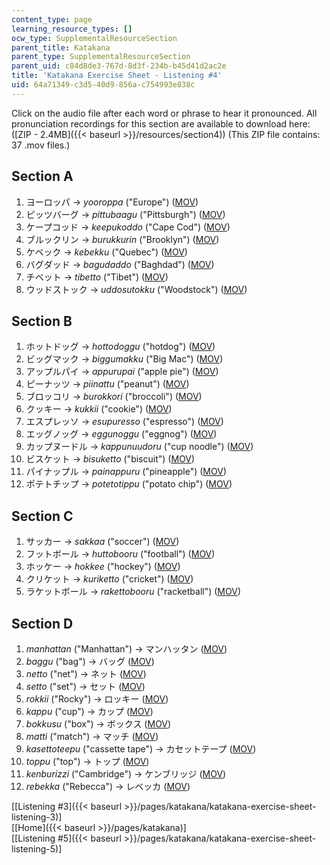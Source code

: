 ```yaml
---
content_type: page
learning_resource_types: []
ocw_type: SupplementalResourceSection
parent_title: Katakana
parent_type: SupplementalResourceSection
parent_uid: c84d8de3-767d-8d3f-234b-b45d41d2ac2e
title: 'Katakana Exercise Sheet - Listening #4'
uid: 64a71349-c3d5-40d9-856a-c754993e838c
---
```


Click on the audio file after each word or phrase to hear it pronounced. All pronunciation recordings for this section are available to download here: ([ZIP - 2.4MB]({{< baseurl >}}/resources/section4)) (This ZIP file contains: 37 .mov files.)

Section A
---------

1.  ヨーロッパ → _yooroppa_ ("Europe") ([MOV](http://www.archive.org/download/MITRES21F.01S10_KATAKANA_EXERCISES/4a1.mov))
2.  ピッツバーグ → _pittubaagu_ ("Pittsburgh") ([MOV](http://www.archive.org/download/MITRES21F.01S10_KATAKANA_EXERCISES/4a2.mov))
3.  ケープコッド → _keepukoddo_ ("Cape Cod") ([MOV](http://www.archive.org/download/MITRES21F.01S10_KATAKANA_EXERCISES/4a3.mov))
4.  ブルックリン → _burukkurin_ ("Brooklyn") ([MOV](http://www.archive.org/download/MITRES21F.01S10_KATAKANA_EXERCISES/4a4.mov))
5.  ケベック → _kebekku_ ("Quebec") ([MOV](http://www.archive.org/download/MITRES21F.01S10_KATAKANA_EXERCISES/4a5.mov))
6.  バグダッド → _bagudaddo_ ("Baghdad") ([MOV](http://www.archive.org/download/MITRES21F.01S10_KATAKANA_EXERCISES/4a6.mov))
7.  チベット → _tibetto_ ("Tibet") ([MOV](http://www.archive.org/download/MITRES21F.01S10_KATAKANA_EXERCISES/4a7.mov))
8.  ウッドストック → _uddosutokku_ ("Woodstock") ([MOV](http://www.archive.org/download/MITRES21F.01S10_KATAKANA_EXERCISES/4a8.mov))

Section B
---------

1.  ホットドッグ → _hottodoggu_ ("hotdog") ([MOV](http://www.archive.org/download/MITRES21F.01S10_KATAKANA_EXERCISES/4b1.mov))
2.  ビッグマック → _biggumakku_ ("Big Mac") ([MOV](http://www.archive.org/download/MITRES21F.01S10_KATAKANA_EXERCISES/4b2.mov))
3.  アップルパイ → _appurupai_ ("apple pie") ([MOV](http://www.archive.org/download/MITRES21F.01S10_KATAKANA_EXERCISES/4b3.mov))
4.  ピーナッツ → _piinattu_ ("peanut") ([MOV](http://www.archive.org/download/MITRES21F.01S10_KATAKANA_EXERCISES/4b4.mov))
5.  ブロッコリ → _burokkori_ ("broccoli") ([MOV](http://www.archive.org/download/MITRES21F.01S10_KATAKANA_EXERCISES/4b5.mov))
6.  クッキー → _kukkii_ ("cookie") ([MOV](http://www.archive.org/download/MITRES21F.01S10_KATAKANA_EXERCISES/4b6.mov))
7.  エスプレッソ → _esupuresso_ ("espresso") ([MOV](http://www.archive.org/download/MITRES21F.01S10_KATAKANA_EXERCISES/4b7.mov))
8.  エッグノッグ → _eggunoggu_ ("eggnog") ([MOV](http://www.archive.org/download/MITRES21F.01S10_KATAKANA_EXERCISES/4b8.mov))
9.  カップヌードル → _kappunuudoru_ ("cup noodle") ([MOV](http://www.archive.org/download/MITRES21F.01S10_KATAKANA_EXERCISES/4b9.mov))
10.  ビスケット → _bisuketto_ ("biscuit") ([MOV](http://www.archive.org/download/MITRES21F.01S10_KATAKANA_EXERCISES/4b10.mov))
11.  パイナップル → _painappuru_ ("pineapple") ([MOV](http://www.archive.org/download/MITRES21F.01S10_KATAKANA_EXERCISES/4b11.mov))
12.  ポテトチップ → _potetotippu_ ("potato chip") ([MOV](http://www.archive.org/download/MITRES21F.01S10_KATAKANA_EXERCISES/4b12.mov))

Section C
---------

1.  サッカー → _sakkaa_ ("soccer") ([MOV](http://www.archive.org/download/MITRES21F.01S10_KATAKANA_EXERCISES/4c1.mov))
2.  フットボール → _huttobooru_ ("football") ([MOV](http://www.archive.org/download/MITRES21F.01S10_KATAKANA_EXERCISES/4c2.mov))
3.  ホッケー → _hokkee_ ("hockey") ([MOV](http://www.archive.org/download/MITRES21F.01S10_KATAKANA_EXERCISES/4c3.mov))
4.  クリケット → _kuriketto_ ("cricket") ([MOV](http://www.archive.org/download/MITRES21F.01S10_KATAKANA_EXERCISES/4c4.mov))
5.  ラケットボール → _rakettobooru_ ("racketball") ([MOV](http://www.archive.org/download/MITRES21F.01S10_KATAKANA_EXERCISES/4c5.mov))

Section D
---------

1.  _manhattan_ ("Manhattan") → マンハッタン ([MOV](http://www.archive.org/download/MITRES21F.01S10_KATAKANA_EXERCISES/4d1.mov))
2.  _baggu_ ("bag") → バッグ ([MOV](http://www.archive.org/download/MITRES21F.01S10_KATAKANA_EXERCISES/4d2.mov))
3.  _netto_ ("net") → ネット ([MOV](http://www.archive.org/download/MITRES21F.01S10_KATAKANA_EXERCISES/4d3.mov))
4.  _setto_ ("set") → セット ([MOV](http://www.archive.org/download/MITRES21F.01S10_KATAKANA_EXERCISES/4d4.mov))
5.  _rokkii_ ("Rocky") → ロッキー ([MOV](http://www.archive.org/download/MITRES21F.01S10_KATAKANA_EXERCISES/4d5.mov))
6.  _kappu_ ("cup") → カップ ([MOV](http://www.archive.org/download/MITRES21F.01S10_KATAKANA_EXERCISES/4d6.mov))
7.  _bokkusu_ ("box") → ボックス ([MOV](http://www.archive.org/download/MITRES21F.01S10_KATAKANA_EXERCISES/4d7.mov))
8.  _matti_ ("match") → マッチ ([MOV](http://www.archive.org/download/MITRES21F.01S10_KATAKANA_EXERCISES/4d8.mov))
9.  _kasettoteepu_ ("cassette tape") → カセットテープ ([MOV](http://www.archive.org/download/MITRES21F.01S10_KATAKANA_EXERCISES/4d9.mov))
10.  _toppu_ ("top") → トップ ([MOV](http://www.archive.org/download/MITRES21F.01S10_KATAKANA_EXERCISES/4d10.mov))
11.  _kenburizzi_ ("Cambridge") → ケンブリッジ ([MOV](http://www.archive.org/download/MITRES21F.01S10_KATAKANA_EXERCISES/4d11.mov))
12.  _rebekka_ ("Rebecca") → レベッカ ([MOV](http://www.archive.org/download/MITRES21F.01S10_KATAKANA_EXERCISES/4d12.mov))

  
\[[Listening #3]({{< baseurl >}}/pages/katakana/katakana-exercise-sheet-listening-3)\]  
\[[Home]({{< baseurl >}}/pages/katakana)\]  
\[[Listening #5]({{< baseurl >}}/pages/katakana/katakana-exercise-sheet-listening-5)\]